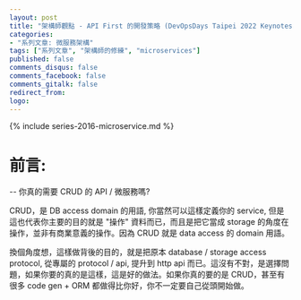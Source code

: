 ```yaml
---
layout: post
title: "架構師觀點 - API First 的開發策略 (DevOpsDays Taipei 2022 Keynotes)"
categories:
- "系列文章: 微服務架構"
tags: ["系列文章", "架構師的修練", "microservices"]
published: false
comments_disqus: false
comments_facebook: false
comments_gitalk: false
redirect_from:
logo:
---
```



<!--more-->

{% include series-2016-microservice.md %}



# 前言:




--
你真的需要 CRUD 的 API / 微服務嗎?

CRUD，是 DB access domain 的用語, 你當然可以這樣定義你的 service, 但是這也代表你主要的目的就是 "操作" 資料而已，而且是把它當成 storage 的角度在操作，並非有商業意義的操作。因為 CRUD 就是 data access 的 domain 用語。

換個角度想，這樣做背後的目的，就是把原本 database / storage access protocol, 從專屬的 protocol / api, 提升到 http api 而已。這沒有不對，是選擇問題，如果你要的真的是這樣，這是好的做法。如果你真的要的是 CRUD，甚至有很多 code gen + ORM 都做得比你好，你不一定要自己從頭開始做。

